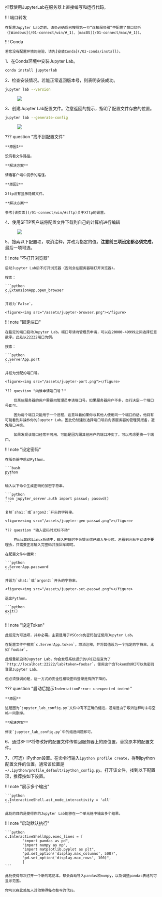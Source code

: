 推荐使用JupyterLab在服务器上直接编写和运行代码。

!!! 端口转发
	
	在配置Jupyter Lab之前，请务必确保已按照第一节“连接服务器”中配置了端口侦听（[Windows](/01-connect/win/#_1)、[macOS](/01-connect/mac/#_1)）。

!!! Conda

	若您没有配置环境的经验，请先[安装Conda](/02-conda/install)。

1、在Conda环境中安装Jupyter Lab。

```bash
conda install jupyterlab
```

2、检查安装情况。若能正常返回版本号，则表明安装成功。

```bash
jupyter lab --version
```

<figure><img src="/assets/jupyter-version.png"></figure>

3、创建Jupyter Lab配置文件。注意返回的提示，指明了配置文件存放的位置。

```bash
jupyter lab --generate-config
```

<figure><img src="/assets/jupyter-config-path.png"></figure>

??? question "找不到配置文件"

	**原因1**
	
	没有看文件路径。
	
	**解决方案**
	
	请看客户端中提示的路径。
	
	**原因2**
	
	Xftp没有显示隐藏文件。
	
	**解决方案**
	
	参考[该页面](/01-connect/win/#sftp)关于Xftp的设置。

4、使用SFTP客户端将配置文件下载到自己的计算机进行编辑

<figure><img src="/assets/jupyter-config.png"></figure>

5、搜索以下配置项，取消注释，并改为指定的值。**注意前三项设定都必须完成**，最后一项可选。

!!! note "不打开浏览器"
	
	启动Jupyter Lab后不打开浏览器（否则会在服务器端打开浏览器）。
	
	搜索：
	
	```python
	c.ExtensionApp.open_browser
	```
	
	并设为`False`。
	
	<figure><img src="/assets/jupyter-browser.png"></figure>

!!! note "固定端口"

	在指定的端口启动Jupyter Lab。端口号请向管理员申请，可以在20000-49999之间选择任意数字。此处以22222端口为例。
	
	搜索：
	
	```python
	c.ServerApp.port
	```
	
	并设为分配的端口号。
	
	<figure><img src="/assets/jupyter-port.png"></figure>
	
	??? question "向谁申请端口号？"
		
		仅某些服务器的用户需要向管理员申请端口号。如果服务器用户不多，自行决定一个端口号即可。
		
		因为每个端口只能用于一个进程，这意味着如果你与其他人使用同一个端口的话，他将有可能看到并操作你的Jupyter Lab。因此仍然建议选择端口号后向该服务器的管理员报备，避免端口冲突。
		
		如果发现该端口经常不可用，可能是因为跟其他用户的端口冲突了，可以考虑更换一个端口。

!!! note "设定密码"

	在服务器中启动Python。
	
	```bash
	python
	```
	
	输入以下命令生成密码的加密字符串。
	
	```python
	from jupyter_server.auth import passwd; passwd()
	```
	
	复制`sha1:`或`argon2:`开头的字符串。
	
	<figure><img src="/assets/jupyter-gen-passwd.png"></figure>
	
	??? question "输入密码时光标不动"
	
	    在macOS和Linux系统中，输入密码时不会提示你已输入多少位。若看到光标不动请不要理会，只需要正常输入完密码并按回车即可。
	
	在配置文件中搜索：
	
	```python
	c.ServerApp.password
	```
	
	并设为`sha1:`或`argon2:`开头的字符串。
	
	<figure><img src="/assets/jupyter-set-passwd.png"></figure>
	
	退出Python。
	
	```python
	exit()
	```

!!! note "设定Token"
	
	此设定为可选项，并非必需。主要是用于VSCode免密码验证使用Jupyter Lab。
	
	在配置文件中搜索`c.ServerApp.token`，取消注释，并将其值设为一个指定的字符串，比如`foobar`。
	
	此后重新启动Jupyter Lab，你会发现系统提示的URI已经变为了`http://localhost:22222/lab?token=foobar`。使用这个含Token的URI可以免密码登录Jupyter Lab。
	
	但必须强调的是，这一方式的安全性相较密码登录是有所下降的。
	
??? question "启动后提示`IndentationError: unexpected indent`"

	**原因**
	
	这是因为`jupyter_lab_config.py`文件中有不正确的缩进，通常是由于取消注释时未将空格一同删掉。
	
	**解决方案**
	
	修复`jupyter_lab_config.py`中的缩进问题即可。


6、通过SFTP将修改好的配置文件传输回服务器上的原位置，替换原本的配置文件。

7、（可选）iPython设置。在命令行输入`ipython profile create`，得到ipython配置文件的位置。通常该位置是`~/.ipython/profile_default/ipython_config.py`。打开该文件，找到以下配置项，推荐按如下设置。

!!! note "展示多个输出"
    
    ```python
    c.InteractiveShell.ast_node_interactivity = 'all'
    ```
    
    此处的目的是使得你的Jupyter Lab能够在一个单元格中输出多个结果。

!!! note "启动默认执行"

    ```python
    c.InteractiveShellApp.exec_lines = [
            "import pandas as pd",
            "import numpy as np",
            "import matplotlib.pyplot as plt",
            "pd.set_option('display.max_columns', 500)",
            "pd.set_option('display.max_rows', 100)",
            ]
    ```
    
    此处使得每次打开一个新的笔记本，都会自动导入pandas和numpy，以及调整pandas表格的可显示范围。
    
    你可以在此处加入其他懒得每次都写的代码。